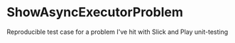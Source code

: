 # ShowAsyncExecutorProblem
Reproducible test case for a problem I've hit with Slick and Play unit-testing
